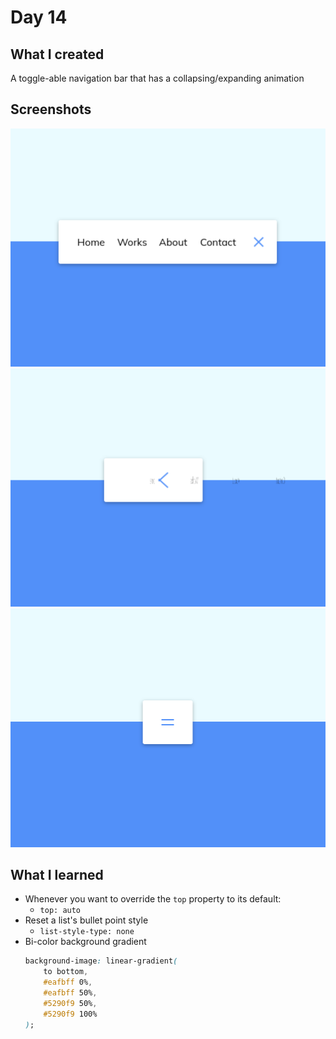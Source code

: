 # Day 14

## What I created

A toggle-able navigation bar that has a collapsing/expanding animation

## Screenshots

![Expanded navbar](./screenshots/full1.webp)
![Collapsing navbar](./screenshots/full2.webp)
![Collapsed navbar](./screenshots/full3.webp)

## What I learned

-   Whenever you want to override the `top` property to its default:
    -   `top: auto`
-   Reset a list's bullet point style
    -   `list-style-type: none`
-   Bi-color background gradient
    ```css
    background-image: linear-gradient(
        to bottom,
        #eafbff 0%,
        #eafbff 50%,
        #5290f9 50%,
        #5290f9 100%
    );
    ```
